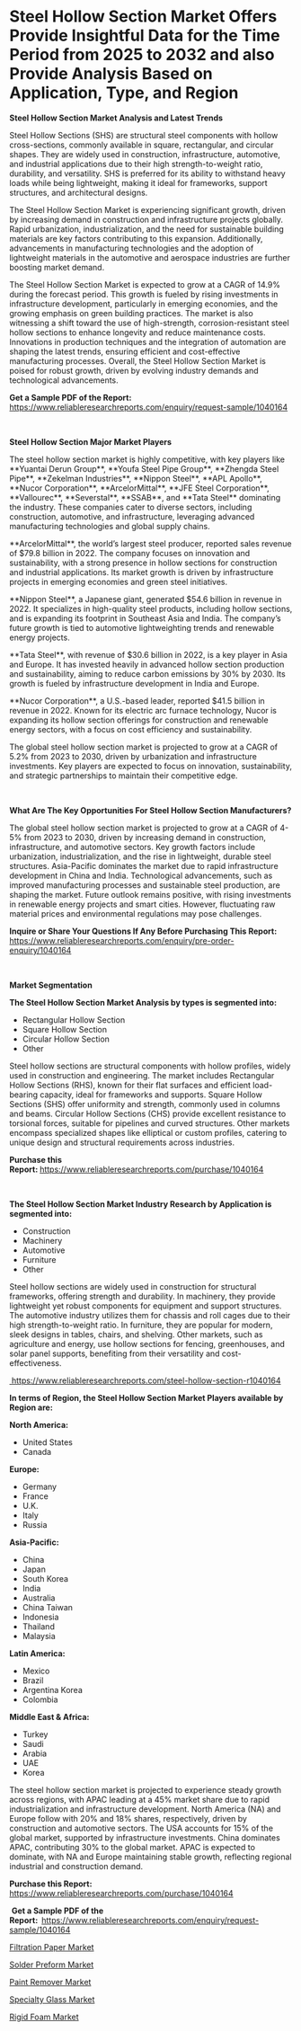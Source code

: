 <p><h1>Steel Hollow Section Market Offers Provide Insightful Data for the Time Period from 2025 to 2032 and also Provide Analysis Based on Application, Type, and Region</h1></p><p><strong>Steel Hollow Section Market Analysis and Latest Trends</strong></p>
<p><p>Steel Hollow Sections (SHS) are structural steel components with hollow cross-sections, commonly available in square, rectangular, and circular shapes. They are widely used in construction, infrastructure, automotive, and industrial applications due to their high strength-to-weight ratio, durability, and versatility. SHS is preferred for its ability to withstand heavy loads while being lightweight, making it ideal for frameworks, support structures, and architectural designs.</p><p>The Steel Hollow Section Market is experiencing significant growth, driven by increasing demand in construction and infrastructure projects globally. Rapid urbanization, industrialization, and the need for sustainable building materials are key factors contributing to this expansion. Additionally, advancements in manufacturing technologies and the adoption of lightweight materials in the automotive and aerospace industries are further boosting market demand.</p><p>The Steel Hollow Section Market is expected to grow at a CAGR of 14.9% during the forecast period. This growth is fueled by rising investments in infrastructure development, particularly in emerging economies, and the growing emphasis on green building practices. The market is also witnessing a shift toward the use of high-strength, corrosion-resistant steel hollow sections to enhance longevity and reduce maintenance costs. Innovations in production techniques and the integration of automation are shaping the latest trends, ensuring efficient and cost-effective manufacturing processes. Overall, the Steel Hollow Section Market is poised for robust growth, driven by evolving industry demands and technological advancements.</p></p>
<p><strong>Get a Sample PDF of the Report:&nbsp;</strong> <a href="https://www.reliableresearchreports.com/enquiry/request-sample/1040164?utm_campaign=8&utm_medium=2&utm_source=Github&utm_content=ia&utm_term=26012025&utm_id=steel-hollow-section">https://www.reliableresearchreports.com/enquiry/request-sample/1040164</a></p>
<p>&nbsp;</p>
<p><strong>Steel Hollow Section Major Market Players</strong></p>
<p><p>The steel hollow section market is highly competitive, with key players like **Yuantai Derun Group**, **Youfa Steel Pipe Group**, **Zhengda Steel Pipe**, **Zekelman Industries**, **Nippon Steel**, **APL Apollo**, **Nucor Corporation**, **ArcelorMittal**, **JFE Steel Corporation**, **Vallourec**, **Severstal**, **SSAB**, and **Tata Steel** dominating the industry. These companies cater to diverse sectors, including construction, automotive, and infrastructure, leveraging advanced manufacturing technologies and global supply chains.</p><p>**ArcelorMittal**, the world’s largest steel producer, reported sales revenue of $79.8 billion in 2022. The company focuses on innovation and sustainability, with a strong presence in hollow sections for construction and industrial applications. Its market growth is driven by infrastructure projects in emerging economies and green steel initiatives.</p><p>**Nippon Steel**, a Japanese giant, generated $54.6 billion in revenue in 2022. It specializes in high-quality steel products, including hollow sections, and is expanding its footprint in Southeast Asia and India. The company’s future growth is tied to automotive lightweighting trends and renewable energy projects.</p><p>**Tata Steel**, with revenue of $30.6 billion in 2022, is a key player in Asia and Europe. It has invested heavily in advanced hollow section production and sustainability, aiming to reduce carbon emissions by 30% by 2030. Its growth is fueled by infrastructure development in India and Europe.</p><p>**Nucor Corporation**, a U.S.-based leader, reported $41.5 billion in revenue in 2022. Known for its electric arc furnace technology, Nucor is expanding its hollow section offerings for construction and renewable energy sectors, with a focus on cost efficiency and sustainability.</p><p>The global steel hollow section market is projected to grow at a CAGR of 5.2% from 2023 to 2030, driven by urbanization and infrastructure investments. Key players are expected to focus on innovation, sustainability, and strategic partnerships to maintain their competitive edge.</p></p>
<p>&nbsp;</p>
<p><strong>What Are The Key Opportunities For Steel Hollow Section Manufacturers?</strong></p>
<p><p>The global steel hollow section market is projected to grow at a CAGR of 4-5% from 2023 to 2030, driven by increasing demand in construction, infrastructure, and automotive sectors. Key growth factors include urbanization, industrialization, and the rise in lightweight, durable steel structures. Asia-Pacific dominates the market due to rapid infrastructure development in China and India. Technological advancements, such as improved manufacturing processes and sustainable steel production, are shaping the market. Future outlook remains positive, with rising investments in renewable energy projects and smart cities. However, fluctuating raw material prices and environmental regulations may pose challenges.</p></p>
<p><strong>Inquire or Share Your Questions If Any Before Purchasing This Report:</strong> <a href="https://www.reliableresearchreports.com/enquiry/pre-order-enquiry/1040164?utm_campaign=8&utm_medium=2&utm_source=Github&utm_content=ia&utm_term=26012025&utm_id=steel-hollow-section">https://www.reliableresearchreports.com/enquiry/pre-order-enquiry/1040164</a></p>
<p>&nbsp;</p>
<p><strong>Market Segmentation</strong></p>
<p><strong>The Steel Hollow Section Market Analysis by types is segmented into:</strong></p>
<p><ul><li>Rectangular Hollow Section</li><li>Square Hollow Section</li><li>Circular Hollow Section</li><li>Other</li></ul></p>
<p><p>Steel hollow sections are structural components with hollow profiles, widely used in construction and engineering. The market includes Rectangular Hollow Sections (RHS), known for their flat surfaces and efficient load-bearing capacity, ideal for frameworks and supports. Square Hollow Sections (SHS) offer uniformity and strength, commonly used in columns and beams. Circular Hollow Sections (CHS) provide excellent resistance to torsional forces, suitable for pipelines and curved structures. Other markets encompass specialized shapes like elliptical or custom profiles, catering to unique design and structural requirements across industries.</p></p>
<p><strong>Purchase this Report:&nbsp;</strong><a href="https://www.reliableresearchreports.com/purchase/1040164?utm_campaign=8&utm_medium=2&utm_source=Github&utm_content=ia&utm_term=26012025&utm_id=steel-hollow-section">https://www.reliableresearchreports.com/purchase/1040164</a></p>
<p>&nbsp;</p>
<p><strong>The Steel Hollow Section Market Industry Research by Application is segmented into:</strong></p>
<p><ul><li>Construction</li><li>Machinery</li><li>Automotive</li><li>Furniture</li><li>Other</li></ul></p>
<p><p>Steel hollow sections are widely used in construction for structural frameworks, offering strength and durability. In machinery, they provide lightweight yet robust components for equipment and support structures. The automotive industry utilizes them for chassis and roll cages due to their high strength-to-weight ratio. In furniture, they are popular for modern, sleek designs in tables, chairs, and shelving. Other markets, such as agriculture and energy, use hollow sections for fencing, greenhouses, and solar panel supports, benefiting from their versatility and cost-effectiveness.</p></p>
<p><a href="https://www.reliableresearchreports.com/steel-hollow-section-r1040164?utm_campaign=8&utm_medium=2&utm_source=Github&utm_content=ia&utm_term=26012025&utm_id=steel-hollow-section">&nbsp;https://www.reliableresearchreports.com/steel-hollow-section-r1040164</a></p>
<p><strong>In terms of Region, the Steel Hollow Section Market Players available by Region are:</strong></p>
<p>
    <p> <strong> North America: </strong>
        <ul>
            <li>United States</li>
            <li>Canada</li>
        </ul>
        </p> 
    <p> <strong> Europe: </strong>
        <ul>
            <li>Germany</li>
            <li>France</li>
            <li>U.K.</li>
            <li>Italy</li>
            <li>Russia</li>
        </ul>
        </p> 
    <p> <strong> Asia-Pacific: </strong>
        <ul>
            <li>China</li>
            <li>Japan</li>
            <li>South Korea</li>
            <li>India</li>
            <li>Australia</li>
            <li>China Taiwan</li>
            <li>Indonesia</li>
            <li>Thailand</li>
            <li>Malaysia</li>
        </ul>
        </p> 
    <p> <strong> Latin America: </strong>
        <ul>
            <li>Mexico</li>
            <li>Brazil</li>
            <li>Argentina Korea</li>
            <li>Colombia</li>
        </ul>
        </p> 
    <p> <strong> Middle East & Africa: </strong>
        <ul>
            <li>Turkey</li>
            <li>Saudi</li>
            <li>Arabia</li>
            <li>UAE</li>
            <li>Korea</li>
        </ul>
    </p>
    </p>
<p><p>The steel hollow section market is projected to experience steady growth across regions, with APAC leading at a 45% market share due to rapid industrialization and infrastructure development. North America (NA) and Europe follow with 20% and 18% shares, respectively, driven by construction and automotive sectors. The USA accounts for 15% of the global market, supported by infrastructure investments. China dominates APAC, contributing 30% to the global market. APAC is expected to dominate, with NA and Europe maintaining stable growth, reflecting regional industrial and construction demand.</p></p>
<p><strong>Purchase this Report: </strong><a href="https://www.reliableresearchreports.com/purchase/1040164?utm_campaign=8&utm_medium=2&utm_source=Github&utm_content=ia&utm_term=26012025&utm_id=steel-hollow-section">https://www.reliableresearchreports.com/purchase/1040164</a></p>
<p>&nbsp;<strong>Get a Sample PDF of the Report:&nbsp;&nbsp;</strong><a href="https://www.reliableresearchreports.com/enquiry/request-sample/1040164?utm_campaign=8&utm_medium=2&utm_source=Github&utm_content=ia&utm_term=26012025&utm_id=steel-hollow-section">https://www.reliableresearchreports.com/enquiry/request-sample/1040164</a></p>
<p><strong></strong></p>
<p><p><a href="https://github.com/iceknahomi/Market-Research-Report-List-1/blob/main/filtration-paper-market.md?utm_campaign=8&utm_medium=2&utm_source=Github&utm_content=ia&utm_term=26012025&utm_id=steel-hollow-section">Filtration Paper Market</a></p><p><a href="https://github.com/loppibsr/Market-Research-Report-List-1/blob/main/solder-preform-market.md?utm_campaign=8&utm_medium=2&utm_source=Github&utm_content=ia&utm_term=26012025&utm_id=steel-hollow-section">Solder Preform Market</a></p><p><a href="https://github.com/alanepetevi/Market-Research-Report-List-1/blob/main/paint-remover-market.md?utm_campaign=8&utm_medium=2&utm_source=Github&utm_content=ia&utm_term=26012025&utm_id=steel-hollow-section">Paint Remover Market</a></p><p><a href="https://github.com/rebheelder/Market-Research-Report-List-1/blob/main/specialty-glass-market.md?utm_campaign=8&utm_medium=2&utm_source=Github&utm_content=ia&utm_term=26012025&utm_id=steel-hollow-section">Specialty Glass Market</a></p><p><a href="https://github.com/tjoensfibich/Market-Research-Report-List-1/blob/main/rigid-foam-market.md?utm_campaign=8&utm_medium=2&utm_source=Github&utm_content=ia&utm_term=26012025&utm_id=steel-hollow-section">Rigid Foam Market</a></p></p>